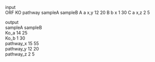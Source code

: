 
input				
ORF				KO	pathway	sampleA	sampleB
A				a	x,y	12	20
B				b	x	1	30
C				a	x,z	2	5



output							
sampleA							sampleB		
Ko_a							14		25	
Ko_b							1		30			
pathway_x						15		55				
pathway_y						12		20					
pathway_z						2		5						

